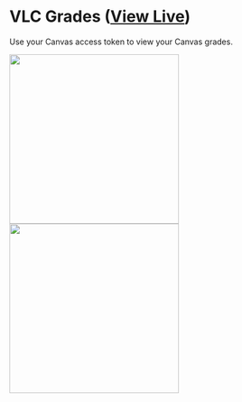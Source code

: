 # VLC Grades ([View Live](https://vlc.vercel.app))

Use your Canvas access token to view your Canvas grades.

<img src="https://user-images.githubusercontent.com/97064249/202272447-b514de91-6edc-4933-ab6f-b7a0e0010e42.png" height="300">
<img src="https://user-images.githubusercontent.com/97064249/202273714-57a2399b-649e-4583-99fa-2ac8605be30d.png" height="300">
